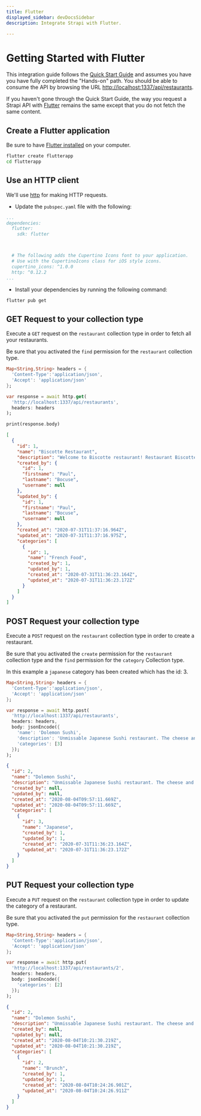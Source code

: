 ```yaml
---
title: Flutter
displayed_sidebar: devDocsSidebar
description: Integrate Strapi with Flutter.

---
```


# Getting Started with Flutter

This integration guide follows the [Quick Start Guide](/dev-docs/quick-start) and assumes you have you have fully completed the "Hands-on" path. You should be able to consume the API by browsing the URL [http://localhost:1337/api/restaurants](http://localhost:1337/api/restaurants).

If you haven't gone through the Quick Start Guide, the way you request a Strapi API with [Flutter](https://flutter.dev/) remains the same except that you do not fetch the same content.

## Create a Flutter application

Be sure to have [Flutter installed](https://flutter.dev/docs/get-started/install) on your computer.

```bash
flutter create flutterapp
cd flutterapp
```

## Use an HTTP client

We'll use [http](https://pub.dev/packages/http) for making HTTP requests.

- Update the `pubspec.yaml` file with the following:

```yaml
...
dependencies:
  flutter:
    sdk: flutter



  # The following adds the Cupertino Icons font to your application.
  # Use with the CupertinoIcons class for iOS style icons.
  cupertino_icons: ^1.0.0
  http: ^0.12.2
...
```

- Install your dependencies by running the following command:

```bash
flutter pub get
```

## GET Request to your collection type

Execute a `GET` request on the `restaurant` collection type in order to fetch all your restaurants.

Be sure that you activated the `find` permission for the `restaurant` collection type.

<ApiCall noSideBySide>

<Request title="Example GET request">

```dart
Map<String,String> headers = {
  'Content-Type':'application/json',
  'Accept': 'application/json'
};

var response = await http.get(
  'http://localhost:1337/api/restaurants',
  headers: headers
);

print(response.body)
```

</Request>

<Response>

```json
[
  {
    "id": 1,
    "name": "Biscotte Restaurant",
    "description": "Welcome to Biscotte restaurant! Restaurant Biscotte offers a cuisine based on fresh, quality products, often local, organic when possible, and always produced by passionate producers.",
    "created_by": {
      "id": 1,
      "firstname": "Paul",
      "lastname": "Bocuse",
      "username": null
    },
    "updated_by": {
      "id": 1,
      "firstname": "Paul",
      "lastname": "Bocuse",
      "username": null
    },
    "created_at": "2020-07-31T11:37:16.964Z",
    "updated_at": "2020-07-31T11:37:16.975Z",
    "categories": [
      {
        "id": 1,
        "name": "French Food",
        "created_by": 1,
        "updated_by": 1,
        "created_at": "2020-07-31T11:36:23.164Z",
        "updated_at": "2020-07-31T11:36:23.172Z"
      }
    ]
  }
]
```

</Response>
</ApiCall>

## POST Request your collection type

Execute a `POST` request on the `restaurant` collection type in order to create a restaurant.

Be sure that you activated the `create` permission for the `restaurant` collection type and the `find` permission for the `category` Collection type.

In this example a `japanese` category has been created which has the id: 3.

<ApiCall noSideBySide>
<Request title="Example POST request">

```dart
Map<String,String> headers = {
  'Content-Type':'application/json',
  'Accept': 'application/json'
};

var response = await http.post(
  'http://localhost:1337/api/restaurants',
  headers: headers,
  body: jsonEncode({
    'name': 'Dolemon Sushi',
    'description': 'Unmissable Japanese Sushi restaurant. The cheese and salmon makis are delicious.',
    'categories': [3]
  });
);
```

</Request>

<Response>

```json
{
  "id": 2,
  "name": "Dolemon Sushi",
  "description": "Unmissable Japanese Sushi restaurant. The cheese and salmon makis are delicious",
  "created_by": null,
  "updated_by": null,
  "created_at": "2020-08-04T09:57:11.669Z",
  "updated_at": "2020-08-04T09:57:11.669Z",
  "categories": [
    {
      "id": 3,
      "name": "Japanese",
      "created_by": 1,
      "updated_by": 1,
      "created_at": "2020-07-31T11:36:23.164Z",
      "updated_at": "2020-07-31T11:36:23.172Z"
    }
  ]
}
```

</Response>
</ApiCall>

## PUT Request your collection type

Execute a `PUT` request on the `restaurant` collection type in order to update the category of a restaurant.

Be sure that you activated the `put` permission for the `restaurant` collection type.

<ApiCall noSideBySide>
<Request title="Example PUT request">

```dart
Map<String,String> headers = {
  'Content-Type':'application/json',
  'Accept': 'application/json'
};

var response = await http.put(
  'http://localhost:1337/api/restaurants/2',
  headers: headers,
  body: jsonEncode({
    'categories': [2]
  });
);
```

</Request>

<Response>

```json
{
  "id": 2,
  "name": "Dolemon Sushi",
  "description": "Unmissable Japanese Sushi restaurant. The cheese and salmon makis are delicious",
  "created_by": null,
  "updated_by": null,
  "created_at": "2020-08-04T10:21:30.219Z",
  "updated_at": "2020-08-04T10:21:30.219Z",
  "categories": [
    {
      "id": 2,
      "name": "Brunch",
      "created_by": 1,
      "updated_by": 1,
      "created_at": "2020-08-04T10:24:26.901Z",
      "updated_at": "2020-08-04T10:24:26.911Z"
    }
  ]
}
```

</Response>
</ApiCall>
